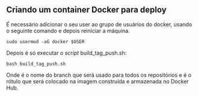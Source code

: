 ## Criando um container Docker para deploy

<p>É necessário adicionar o seu user ao grupo de usuários do docker, usando o seguinte comando e depois reiniciar a máquina.</p>

<code>sudo usermod -aG docker $USER</code>

<p>Depois é só executar o <I>script</I> build_tag_push.sh:</p>

<code>bash build_tag_push.sh <git-branch> <docker-tag></code>

<p>Onde <git-branch> é o nome do branch que será usado para todos os repositórios e <docker-tag> é o rótulo
que será colocado na imagem construída e armazenada no Docker Hub.</p>
